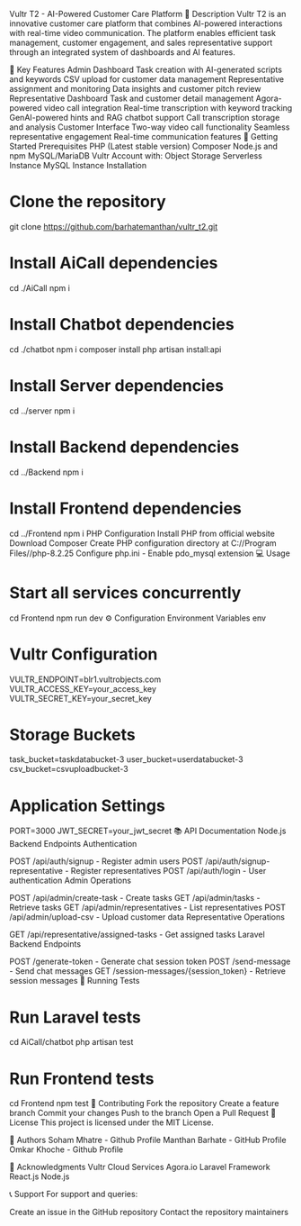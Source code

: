 Vultr T2 - AI-Powered Customer Care Platform
📝 Description
Vultr T2 is an innovative customer care platform that combines AI-powered interactions with real-time video communication. The platform enables efficient task management, customer engagement, and sales representative support through an integrated system of dashboards and AI features.

🌟 Key Features
Admin Dashboard
Task creation with AI-generated scripts and keywords
CSV upload for customer data management
Representative assignment and monitoring
Data insights and customer pitch review
Representative Dashboard
Task and customer detail management
Agora-powered video call integration
Real-time transcription with keyword tracking
GenAI-powered hints and RAG chatbot support
Call transcription storage and analysis
Customer Interface
Two-way video call functionality
Seamless representative engagement
Real-time communication features
🚀 Getting Started
Prerequisites
PHP (Latest stable version)
Composer
Node.js and npm
MySQL/MariaDB
Vultr Account with:
Object Storage
Serverless Instance
MySQL Instance
Installation
 
 
# Clone the repository
git clone https://github.com/barhatemanthan/vultr_t2.git

# Install AiCall dependencies
cd ./AiCall
npm i

# Install Chatbot dependencies
cd ./chatbot
npm i
composer install
php artisan install:api

# Install Server dependencies
cd ../server
npm i

# Install Backend dependencies
cd ../Backend
npm i

# Install Frontend dependencies
cd ../Frontend
npm i
PHP Configuration
Install PHP from official website
Download Composer
Create PHP configuration directory at C://Program Files//php-8.2.25
Configure php.ini - Enable pdo_mysql extension
💻 Usage
 
 
# Start all services concurrently
cd Frontend
npm run dev
⚙️ Configuration
Environment Variables
env
 
# Vultr Configuration
VULTR_ENDPOINT=blr1.vultrobjects.com
VULTR_ACCESS_KEY=your_access_key
VULTR_SECRET_KEY=your_secret_key

# Storage Buckets
task_bucket=taskdatabucket-3
user_bucket=userdatabucket-3
csv_bucket=csvuploadbucket-3

# Application Settings
PORT=3000
JWT_SECRET=your_jwt_secret
📚 API Documentation
Node.js Backend Endpoints
Authentication
 
POST /api/auth/signup - Register admin users
POST /api/auth/signup-representative - Register representatives
POST /api/auth/login - User authentication
Admin Operations
 
POST /api/admin/create-task - Create tasks
GET /api/admin/tasks - Retrieve tasks
GET /api/admin/representatives - List representatives
POST /api/admin/upload-csv - Upload customer data
Representative Operations
 
GET /api/representative/assigned-tasks - Get assigned tasks
Laravel Backend Endpoints
 
POST /generate-token - Generate chat session token
POST /send-message - Send chat messages
GET /session-messages/{session_token} - Retrieve session messages
🧪 Running Tests
 
 
# Run Laravel tests
cd AiCall/chatbot
php artisan test

# Run Frontend tests
cd Frontend
npm test
🤝 Contributing
Fork the repository
Create a feature branch
Commit your changes
Push to the branch
Open a Pull Request
📜 License
This project is licensed under the MIT License.

👥 Authors
Soham Mhatre - Github Profile
Manthan Barhate - GitHub Profile
Omkar Khoche - Github Profile

🙏 Acknowledgments
Vultr Cloud Services
Agora.io
Laravel Framework
React.js
Node.js

📞 Support
For support and queries:

Create an issue in the GitHub repository
Contact the repository maintainers
